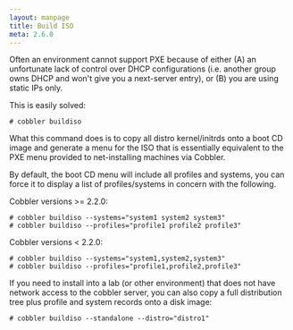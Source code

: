 ```yaml
---
layout: manpage
title: Build ISO
meta: 2.6.0
---
```

<p>Often an environment cannot support PXE because of either (A) an
unfortunate lack of control over DHCP configurations (i.e. another
group owns DHCP and won't give you a next-server entry), or (B) you
are using static IPs only.</p>

<p>This is easily solved:</p>

<pre><code># cobbler buildiso
</code></pre>

<p>What this command does is to copy all distro kernel/initrds onto a
boot CD image and generate a menu for the ISO that is essentially
equivalent to the PXE menu provided to net-installing machines via
Cobbler.</p>

<p>By default, the boot CD menu will include all profiles and systems,
you can force it to display a list of profiles/systems in concern
with the following.</p>

<p>Cobbler versions >= 2.2.0:</p>

<pre><code># cobbler buildiso --systems="system1 system2 system3"
# cobbler buildiso --profiles="profile1 profile2 profile3"
</code></pre>

<p>Cobbler versions &lt; 2.2.0:</p>

<pre><code># cobbler buildiso --systems="system1,system2,system3"
# cobbler buildiso --profiles="profile1,profile2,profile3"
</code></pre>

<p>If you need to install into a lab (or other environment) that does not have network
access to the cobbler server, you can also copy a full distribution tree plus profile
and system records onto a disk image:</p>

<pre><code># cobbler buildiso --standalone --distro="distro1"
</code></pre>
